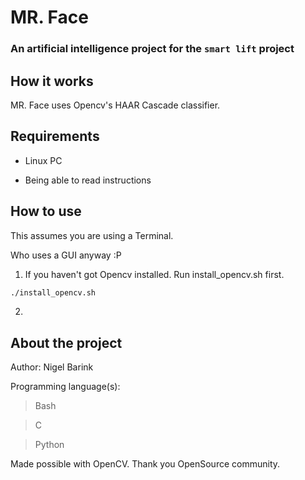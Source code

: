 # MR. Face 
### An artificial intelligence project for the `smart lift` project

## How it works
MR. Face uses Opencv's HAAR Cascade classifier.

## Requirements 

- Linux PC

- Being able to read instructions


## How to use 
This assumes you are using a Terminal.

Who uses a GUI anyway :P

1. If you haven't got Opencv installed. Run install_opencv.sh first.

```bash
./install_opencv.sh
```

2. 

## About the project 

Author: Nigel Barink

Programming language(s): 

>Bash

>C

>Python

Made possible with OpenCV.
Thank you OpenSource community.